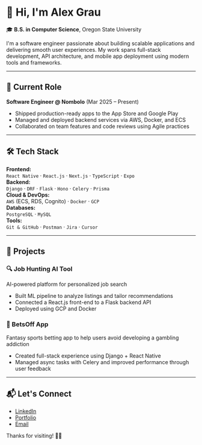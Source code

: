# 👋 Hi, I'm Alex Grau

🎓 **B.S. in Computer Science**, Oregon State University

I'm a software engineer passionate about building scalable applications and delivering smooth user experiences. My work spans full-stack development, API architecture, and mobile app deployment using modern tools and frameworks.

---

## 💼 Current Role

**Software Engineer @ Nombolo** (Mar 2025 – Present)  
- Shipped production-ready apps to the App Store and Google Play  
- Managed and deployed backend services via AWS, Docker, and ECS  
- Collaborated on team features and code reviews using Agile practices

---

## 🛠️ Tech Stack

**Frontend:**  
`React Native` · `React.js` · `Next.js` · `TypeScript` · `Expo`  
**Backend:**  
`Django` · `DRF` · `Flask` · `Hono` · `Celery` · `Prisma`  
**Cloud & DevOps:**  
`AWS` (ECS, RDS, Cognito) · `Docker` · `GCP`  
**Databases:**  
`PostgreSQL` · `MySQL`  
**Tools:**  
`Git & GitHub` · `Postman` · `Jira` · `Cursor`

---

## 📱 Projects

### 🔍 Job Hunting AI Tool
AI-powered platform for personalized job search  
- Built ML pipeline to analyze listings and tailor recommendations  
- Connected a React.js front-end to a Flask backend API  
- Deployed using GCP and Docker

### 🎯 BetsOff App
Fantasy sports betting app to help users avoid developing a gambling addiction
- Created full-stack experience using Django + React Native  
- Managed async tasks with Celery and improved performance through user feedback

---

## 📬 Let's Connect

- [LinkedIn](https://www.linkedin.com/in/alejandro-grau/)
- [Portfolio](https://your-portfolio.com)
- [Email](mailto:alejandromgrau@gmail.com)

Thanks for visiting! 👨‍💻
